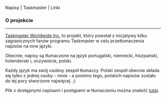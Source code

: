 Napisy | Taskmaster | Linki


### O projekcie

----
[Taskmaster Worldwide Inc.](https://mobile.twitter.com/tmworldwideinc) to projekt, który powstał z inicjatywy kilku zagranicznych fanów programu Taskmaster w celu przetłumaczenia napisów na inne języki.

Obecnie, napisy są tłumaczone na język portugalski, niemiecki, hiszpański, holenderski i, oczywiście, polski.

Każdy język ma swój osobny zespół tłumaczy.
Polski zespół obecnie składa się tylko z jednej osoby - mnie - a pomimo tego, polskich napisów zostało do tej pory stworzone najwięcej. ;)

Plik z dostępnymi napisami i postępami w tłumaczeniu można znaleźć [tutaj](https://docs.google.com/spreadsheets/d/1I6Kq2BzAcovkr0hPrZ4f7SL81P73G3xnLjt0YQKPir4/edit#gid=0).